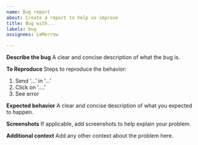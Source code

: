 ```yaml
---
name: Bug report
about: Create a report to help us improve
title: Bug with...
labels: bug
assignees: LeMorrow

---
```


**Describe the bug**
A clear and concise description of what the bug is.

**To Reproduce**
Steps to reproduce the behavior:
1. Send '...' in '...'
2. Click on '....'
3. See error

**Expected behavior**
A clear and concise description of what you expected to happen.

**Screenshots**
If applicable, add screenshots to help explain your problem.

**Additional context**
Add any other context about the problem here.
